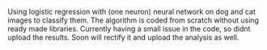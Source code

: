 Using logistic regression with (one neuron) neural network on dog and cat images to classify them. The algorithm is coded from scratch without using ready made libraries. Currently having a small issue in the code, so didnt upload the results. Soon will rectify it and upload the analysis as well. 
